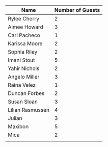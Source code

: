 | Name              | Number of Guests  |
| ----------------- | ----------------- |
| Rylee Cherry      | 2                 |
| Aimee Howard      | 3                 |
| Carl Pacheco      | 1                 |
| Karissa Moore     | 2                 |
| Sophia Riley      | 2                 |
| Imani Stout       | 5                 |
| Yahir Nichols     | 2                 |
| Angelo Miller     | 3                 |
| Raina Velez       | 1                 |
| Duncan Forbes     | 2                 |
| Susan Sloan       | 3                 |
| Lilian Rasmussen  | 4                 |
| Julian            | 3                 |
| Maxibon           | 5 	            |
| Mica              | 2                 |
|                   |                   |
